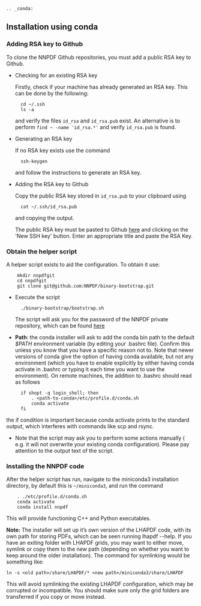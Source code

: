 ```eval_rst
.. _conda:
```
## Installation using conda

### Adding RSA key to Github

To clone the NNPDF Github repositories, you must add a public RSA key to Github.

* Checking for an existing RSA key

	Firstly, check if your machine has already generated an RSA key. This can be done by the following:

		cd ~/.ssh
		ls -a

	and verify the files `id_rsa` and `id_rsa.pub` exist. An alternative is to perform `find ~ -name 'id_rsa.*'` and verify `id_rsa.pub` is found.

* Generating an RSA key

	If no RSA key exists use the command

		ssh-keygen

	and follow the instructions to generate an RSA key.

* Adding the RSA key to Github

	Copy the public RSA key stored in `id_rsa.pub` to your clipboard using

		cat ~/.ssh/id_rsa.pub

	and copying the output.

	The public RSA key must be pasted to Github [here](https://github.com/settings/keys) and clicking on the 'New SSH key' button. Enter an appropriate title and paste the RSA Key.

### Obtain the helper script

A helper script exists to aid the configuration. To obtain it use:

		mkdir nnpdfgit
		cd nnpdfgit
		git clone git@github.com:NNPDF/binary-bootstrap.git

* Execute the script

		./binary-bootstrap/bootstrap.sh

	The script will ask you for the password of the NNPDF private repository, which can be found [here](https://www.wiki.ed.ac.uk/pages/viewpage.action?pageId=292165461)

* **Path**: the conda installer will ask to add the conda bin path to the default *$PATH* environment variable (by editing your  .bashrc file). Confirm this unless you know that you have a specific reason not to. Note that newer versions of conda give the option of having conda available, but not any environment (which you have to enable explicitly by either having  conda activate in .bashrc or typing it each time you want to use the environment). On remote machines, the addition to .bashrc should read as follows

		if shopt -q login_shell; then
			. <path-to-conda>/etc/profile.d/conda.sh
			conda activate
		fi

the if condition is important because conda activate prints to the standard output, which interferes with commands like scp and rsync.

* Note that the script may ask you to perform some actions manually ( e.g. it will not overwrite your existing conda configuration). Please pay attention to the output text of the script.

### Installing the NNPDF code

After the helper script has run, navigate to the miniconda3 installation directory, by default this is `~/miniconda3`, and run the command

		. ./etc/profile.d/conda.sh
		conda activate
		conda install nnpdf

This will provide functioning C++ and Python executables.

**Note:** The installer will set up it’s own version of the LHAPDF code, with its own path for storing PDFs, which can be seen running lhapdf --help. If you have an exiting folder with LHAPDF grids, you may want to either move, symlink or copy them to the new path (depending on whether you want to keep around the older installation). The command for symlinking would be something like:

	ln -s <old path>/share/LHAPDF/* <new path>/miniconda3/share/LHAPDF

This will avoid symlinking the existing LHAPDF configuration, which may be corrupted or incompatible. You should make sure only the grid folders are transferred if you copy or move instead.
